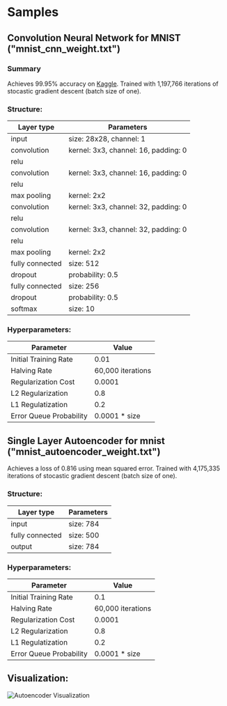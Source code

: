 # Samples
## Convolution Neural Network for MNIST ("mnist_cnn_weight.txt")
### Summary
Achieves 99.95% accuracy on <a href="https://www.kaggle.com/c/digit-recognizer">Kaggle</a>. Trained with 1,197,766 iterations of stocastic gradient descent (batch size of one).
### Structure:
| Layer type       | Parameters                                |
|------------------|-------------------------------------------|
| input            | size: 28x28, channel: 1                   |
| convolution      | kernel: 3x3, channel: 16, padding: 0      |
| relu             |                                           |
| convolution      | kernel: 3x3, channel: 16, padding: 0      |
| relu             |                                           |
| max pooling      | kernel: 2x2                               |
| convolution      | kernel: 3x3, channel: 32, padding: 0      |
| relu             |                                           |
| convolution      | kernel: 3x3, channel: 32, padding: 0      |
| relu             |                                           |
| max pooling      | kernel: 2x2                               |
| fully connected  | size: 512                                 |
| dropout          | probability: 0.5                          |
| fully connected  | size: 256                                 |
| dropout          | probability: 0.5                          |
| softmax          | size: 10                                  |

### Hyperparameters:
| Parameter               | Value             |
|-------------------------|-------------------|
| Initial Training Rate   | 0.01              |
| Halving Rate            | 60,000 iterations |
| Regularization Cost     | 0.0001            |
| L2 Regularization       | 0.8               |
| L1 Regulatization       | 0.2               |
| Error Queue Probability | 0.0001 * size     |


## Single Layer Autoencoder for mnist ("mnist_autoencoder_weight.txt")
Achieves a loss of 0.816 using mean squared error. Trained with 4,175,335 iterations of stocastic gradient descent (batch size of one).

### Structure:
| Layer type       | Parameters                                |
|------------------|-------------------------------------------|
| input            | size: 784                                 |
| fully connected  | size: 500                                 |
| output           | size: 784                                 |

### Hyperparameters:
| Parameter               | Value             |
|-------------------------|-------------------|
| Initial Training Rate   | 0.1               |
| Halving Rate            | 60,000 iterations |
| Regularization Cost     | 0.0001            |
| L2 Regularization       | 0.8               |
| L1 Regulatization       | 0.2               |
| Error Queue Probability | 0.0001 * size     |

## Visualization:
![Autoencoder Visualization](https://raw.githubusercontent.com/jeffrey-xiao/Machine-Learning-Library/master/img/autoencoder_visualization.png)
